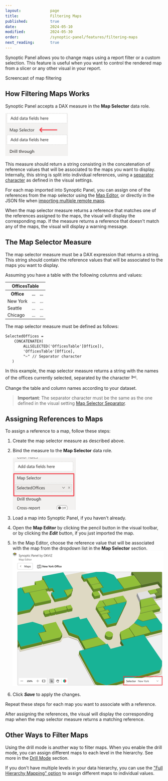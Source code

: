 ```yaml
---
layout:             page
title:              Filtering Maps
published:          true
date:               2024-05-10
modified:           2024-05-30
order:              /synoptic-panel/features/filtering-maps
next_reading:       true
---
```


Synoptic Panel allows you to change maps using a report filter or a custom selection. This feature is useful when you want to control the rendered map from a slicer or any other visual in your report.

<todo>Screencast of map filtering</todo>

## How Filtering Maps Works

Synoptic Panel accepts a DAX measure in the **Map Selector** data role.

<img src="images/map-selector-role.png" width="200">

This measure should return a string consisting in the concatenation of reference values that will be associated to the maps you want to display. Internally, this string is split into individual references, using a [separator character](../options/advanced-settings/map-selector-separator.md) as defined in the visual settings.

For each map imported into Synoptic Panel, you can assign one of the references from the map selector using the [Map Editor](map-editor.md), or directly in the JSON file when [importing multiple remote maps](importing.md). 

When the map selector measure returns a reference that matches one of the references assigned to the maps, the visual will display the corresponding map. If the measure returns a reference that doesn't match any of the maps, the visual will display a warning message.

## The Map Selector Measure

The map selector measure must be a DAX expression that returns a string. This string should contain the reference values that will be associated to the maps you want to display.

Assuming you have a table with the following columns and values:

<table>
    <tr><th colspan="3">OfficesTable</th></tr>
    <tr>
        <th>Office</th>
        <th>...</th>
        <th>...</th>
    </tr>
    <tr>
        <td>New York</td>
        <td>...</td>
        <td>...</td>
    </tr>
    <tr>
        <td>Seattle</td>
        <td>...</td>
        <td>...</td>
    </tr>
    <tr>
        <td>Chicago</td>
        <td>...</td>
        <td>...</td>
    </tr>
</table>

The map selector measure must be defined as follows:

```dax
SelectedOffices = 
    CONCATENATEX(
        ALLSELECTED('OfficesTable'[Office]),
        'OfficesTable'[Office],
        "✄" // Separator character
   )
```

In this example, the map selector measure returns a string with the names of the offices currently selected, separated by the character <span style="font-size:20px">✄</span>. 

Change the table and column names according to your dataset.
> **Important**: The separator character must be the same as the one defined in the visual setting [Map Selector Separator](../options/advanced-settings/map-selector-separator.md). 

## Assigning References to Maps

To assign a reference to a map, follow these steps:

1. Create the map selector measure as described above.

2. Bind the measure to the **Map Selector** data role.

    <img src="images/map-selector-field.png" width="200">

3. Load a map into Synoptic Panel, if you haven't already.

4. Open the **Map Editor** by clicking the pencil button in the visual toolbar, or by clicking the ***Edit*** button, if you just imported the map.

5. In the Map Editor, choose the reference value that will be associated with the map from the dropdown list in the **Map Selector** section.
    <img src="images/map-selector-editor.png">

6. Click ***Save*** to apply the changes.

Repeat these steps for each map you want to associate with a reference.

After assigning the references, the visual will display the corresponding map when the map selector measure returns a matching reference.


## Other Ways to Filter Maps

Using the drill mode is another way to filter maps. When you enable the drill mode, you can assign different maps to each level in the hierarchy. See more in the [Drill Mode](drill-mode.md) section.

If you don't have multiple levels in your data hierarchy, you can use the ["Full Hierarchy Mapping" option](drill-mode.md#the-full-hierarchy-mapping-option) to assign different maps to individual values.
